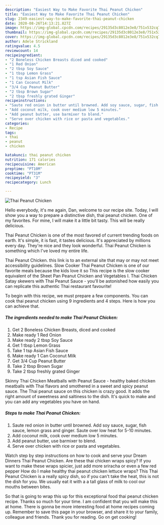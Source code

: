 ```yaml
---
description: "Easiest Way to Make Favorite Thai Peanut Chicken"
title: "Easiest Way to Make Favorite Thai Peanut Chicken"
slug: 2349-easiest-way-to-make-favorite-thai-peanut-chicken
date: 2020-08-26T14:13:21.827Z
image: https://img-global.cpcdn.com/recipes/29135d3c8012e3e8/751x532cq70/thai-peanut-chicken-recipe-main-photo.jpg
thumbnail: https://img-global.cpcdn.com/recipes/29135d3c8012e3e8/751x532cq70/thai-peanut-chicken-recipe-main-photo.jpg
cover: https://img-global.cpcdn.com/recipes/29135d3c8012e3e8/751x532cq70/thai-peanut-chicken-recipe-main-photo.jpg
author: Adele Strickland
ratingvalue: 4.5
reviewcount: 14
recipeingredient:
- "2 Boneless Chicken Breasts diced and cooked"
- "1 Red Onion"
- "2 tbsp Soy Sauce"
- "1 tbsp Lemon Grass"
- "1 tsp Asian Fish Sauce"
- "1 Can Coconut Milk"
- "3/4 Cup Peanut Butter"
- "2 tbsp Brown Sugar"
- "2 tbsp freshly grated Ginger"
recipeinstructions:
- "Saute red onion in butter until browned. Add soy sauce, sugar, fish sauce, lemon grass and ginger. Saute over low heat for 5-10 minutes."
- "Add coconut milk, cook over medium low 5 minutes."
- "Add peanut butter, use barmixer to blend."
- "Serve over chicken with rice or pasta and vegetables."
categories:
- Recipe
tags:
- thai
- peanut
- chicken

katakunci: thai peanut chicken 
nutrition: 171 calories
recipecuisine: American
preptime: "PT10M"
cooktime: "PT31M"
recipeyield: "3"
recipecategory: Lunch

---
```



![Thai Peanut Chicken](https://img-global.cpcdn.com/recipes/29135d3c8012e3e8/751x532cq70/thai-peanut-chicken-recipe-main-photo.jpg)

Hello everybody, it's me again, Dan, welcome to our recipe site. Today, I will show you a way to prepare a distinctive dish, thai peanut chicken. One of my favorites. For mine, I will make it a little bit tasty. This will be really delicious.

Thai Peanut Chicken is one of the most favored of current trending foods on earth. It's simple, it is fast, it tastes delicious. It's appreciated by millions every day. They're nice and they look wonderful. Thai Peanut Chicken is something which I've loved my entire life.

Thai Peanut Chicken. this link is to an external site that may or may not meet accessibility guidelines. Slow Cooker Thai Peanut Chicken is one of our favorite meals because the kids love it so This recipe is the slow cooker equivalent of the Sheet Pan Peanut Chicken and Vegetables I. Thai Chicken Satay skewers with Thai Peanut Sauce - you&#39;ll be astonished how easily you can replicate this authentic Thai restaurant favourite!


To begin with this recipe, we must prepare a few components. You can cook thai peanut chicken using 9 ingredients and 4 steps. Here is how you can achieve that.

<!--inarticleads1-->

##### The ingredients needed to make Thai Peanut Chicken:

1. Get 2 Boneless Chicken Breasts, diced and cooked
1. Make ready 1 Red Onion
1. Make ready 2 tbsp Soy Sauce
1. Get 1 tbsp Lemon Grass
1. Take 1 tsp Asian Fish Sauce
1. Make ready 1 Can Coconut Milk
1. Get 3/4 Cup Peanut Butter
1. Take 2 tbsp Brown Sugar
1. Take 2 tbsp freshly grated Ginger


Skinny Thai Chicken Meatballs with Peanut Sauce - healthy baked chicken meatballs with Thai flavors and smothered in a sweet and spicy peanut sauce. The Thai peanut sauce on this chicken is crazy good. It adds the right amount of sweetness and saltiness to the dish. It&#39;s quick to make and you can add any vegetables you have on hand. 

<!--inarticleads2-->

##### Steps to make Thai Peanut Chicken:

1. Saute red onion in butter until browned. Add soy sauce, sugar, fish sauce, lemon grass and ginger. Saute over low heat for 5-10 minutes.
1. Add coconut milk, cook over medium low 5 minutes.
1. Add peanut butter, use barmixer to blend.
1. Serve over chicken with rice or pasta and vegetables.


Watch step by step instructions on how to cook and serve your Dream Dinners Thai Peanut Chicken. Are these thai chicken wraps spicy? If you want to make these wraps spicier, just add more sriracha or even a few red pepper How do I make healthy thai peanut chicken lettuce wraps? This Thai Peanut Chicken is a really spicy dish, so if you can&#39;t take the heat, this is not the dish for you. We usually eat it with a a tall glass of milk to cool our mouths between bites. 

So that is going to wrap this up for this exceptional food thai peanut chicken recipe. Thanks so much for your time. I am confident that you will make this at home. There is gonna be more interesting food at home recipes coming up. Remember to save this page in your browser, and share it to your family, colleague and friends. Thank you for reading. Go on get cooking!
